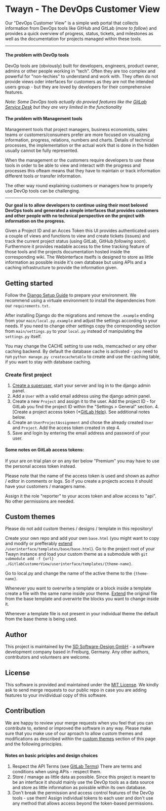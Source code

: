 # Twayn - The DevOps Customer View

Our "DevOps Customer View" is a simple web portal that collects information from DevOps tools like GitHub and GitLab (_more to follow_) and provides a quick overview of progress, status, tickets, and milestones as well as the documentation for projects managed within these tools.

--- 

#### The problem with DevOp tools
DevOp tools are (obviously) built for developers, engineers, product owner, admins or other people working in "tech". Often they are too complex and powerful for "non-techies" to understand and work with. They often do not provide views oder interfaces for customers as they are not the intended users group - but they are loved by developers for their comprehensive features.

_Note: Some DevOps tools actually do provied features like the [GitLab Service Desk](https://docs.gitlab.com/ee/user/project/service_desk.html) but they are very limited in the functionality_

#### The problem with Management tools
Management tools that project managers, business economists, sales teams or customers/consumers prefer are more focused on visualizing information, progress, relations, numbers and charts. Details of technical processes, the implementation or the actual work that is done in the hidden usually cannot be fully represented.

When the management or the customers require developers to use these tools in order to be able to view and interact with the progress and processes this ofteam means that they have to maintain or track information different tools or transfer information.

The other way round explaining customers or managers how to properly use DevOp tools can be challenging.

---

**Our goal is to allow developers to continue using their most beloved DevOps tools and generated a simple interfaces that provides customers and other people with no technical perspective on the project with information on the progress.**


Given a Project ID and an Acces Token this UI provides authenticated users a couple of views and functions to view and create tickets (issues) and track the current project status (using GitLab, GitHub *following soon*). Furthermore it provides readable access to the time tracking feature of those tools and the projects documentation hosted inside the corresponding wiki. The Webinterface itselfs is designed to store as little information as possible inside it's own database but using APIs and a caching infrastructure to provide the information given.

## Getting started

Follow the [Django Setup Guide](https://docs.djangoproject.com/en/4.1/intro/tutorial01/) to prepare your environment. We recommend using a virtuale environment to install the dependencies from our `requirements.txt`.

After installing Django do the migrations and remove the `.example` ending from your `main/local.py.example` and adjust the settings according to your needs. If you need to change other settings copy the corresponding section from `main/settings.py` to your `local.py` instead of manipulating the `settings.py` itself.

You may change the CACHE setting to use redis, memcached or any other caching backend. By default the database cache is activated - you need to run `python manage.py createcachetable` to create and use the caching table, if you want to stay with database caching.

### Create first project

1. [Create a superuser](https://docs.djangoproject.com/en/4.1/ref/django-admin/#createsuperuser), start your server and log in to the django admin panel.
2. Add a `User` with a valid email address using the django admin panel.
3. Create a new `Project` and assign it to the user. Add the project ID - for GitLab you find the project ID within the "Settings > General" section.
4.[Create a project access token (*[GitLab Help](https://docs.gitlab.com/ee/user/project/settings/project_access_tokens.html)). See additional notes below.
5. Create an `UserProjectAssignment` and chose the already created `User` and `Project`. Add the access token created in step 4.
6. Save and login by entering the email address and password of your user.

#### **Some notes on GitLab access tokens:**
If your are on trial plan or on any tier below "Premium" you may have to use the personal access token instead. 

Please note that the name of the access token is used and shown as author / editor in comments or logs. So if you create a projects access it should have your customers / managers name.

Assign it the role "reporter" to your acces token and allow access to "api".
No other permissions are needed. 

## Custom themes
Please do not add custom themes / designs / template in this repository! 

Create your own repo and add your own `base.html` (you might want to copy and modify or prefferably [extend](https://docs.djangoproject.com/en/4.0/ref/templates/language/) `/userinterface/templates/base/base.html`).
Go to the project root of your Twayn instance and load your custom theme as a submodule with `git submodule add -f {url} ./GitlabCustomerView/userinterface/templates/{theme-name}`.

Go to local.py and change the name of the active theme to the `{theme-name}`.

Whenever you want to overwrite a template or a block inside a template create a file with the same name inside your theme. [Extend](https://docs.djangoproject.com/en/4.0/ref/templates/language/) the original file from the base template and overwirte the blocks you want to change inside it.

Whenever a template file is not present in your individual theme the default from the base theme is being used.

## Author
This project is maintained by the [SD Software-Design GmbH](https://software-design.de) - a software development company based in Freiburg, Germany.
Any other authors, contributors and volunteers are welcome.

## License 
This software is provided and maintained under the [MIT License](/LICENSE).
We kindly ask to send merge requests to our public repo in case you are adding features to your invidividual copy of this software.

## Contribution
We are happy to review your merge requests when you feel that you can contribute to, extend or improved the software in any way.
Please make sure that you make use of our aproach to allow custom themes and modifications as described within the [custom themes](#custom-themes) section of this page and the following principles.

#### Notes on basic priciples and design choices
1. Respect the API Terms (see [GitLab Terms](https://about.gitlab.com/handbook/legal/api-terms/))
There are terms and conditions when using APIs - respect them.
2. Store / manage as little data as possible.
Since this project is meant to be an interface it should mainly use the DevOp tools as a data source and store as little information as poissble within its own database.
3. Don't break the permission and access control features of the DevOp tools - use them! 
Assign individual tokens to each user and don't use any method that allows access beyond the token-based permissions.
